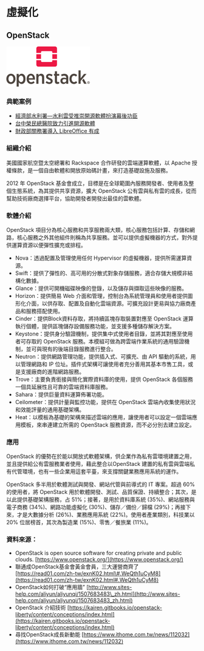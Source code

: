 # **虛擬化**

## **OpenStack**

![](/assets/OpenStack.png)

### 典範案例

* [經濟部水利署—水利雲受推崇開源軟體扮演幕後功臣](/shui-li-yun-shou-tui-chong-kai-yuan-ruan-ti-ban-yan-mu-hou-gong-chen.md)
* [台中榮民總醫院致力引進開源軟體](//use-case/vghtc.md)
* [財政部關務署導入 LibreOffice 有成](/cai-zheng-bu-guan-wu-shu-dao-ru-libreoffice-you-cheng.md)

### 組織介紹

美國國家航空暨太空總署和 Rackspace 合作研發的雲端運算軟體，以 Apache 授權條款，是一個自由軟體和開放原始碼計畫，來打造基礎設施及服務。

2012 年 OpenStack 基金會成立，目標是在全球範圍內服務開發者、使用者及整個生態系統，為其提供共享資源，擴大 OpenStack 公有雲與私有雲的成長，從而幫助技術廠商選擇平台，協助開發者開發出最佳的雲軟體。

### 軟體介紹

OpenStack 項目分為核心服務和共享服務兩大類，核心服務包括計算、存儲和網路，核心服務之外其他組件則稱為共享服務。並可以提供虛擬機器的方式，對外提供運算資源以便彈性擴充或排程。

* Nova：透過配置及管理使用任何 Hypervisor 的虛擬機器，提供所需運算資源。
* Swift：提供了彈性的、高可用的分散式對象存儲服務，適合存儲大規模非結構化數據。
* Glance：提供可開機磁碟映像的登錄，以及儲存與擷取這些映像的服務。
* Horizon：提供簡易 Web 介面和管理，控制台為系統管理員和使用者提供圖形化介面，以供存取、配置及自動化雲端資源。可擴充設計更易與協力廠商產品和服務搭配使用。
* Cinder：提供Block資料存取，將持續區塊存取裝置對應至 OpenStack 運算執行個體，提供區塊儲存設備服務功能，並支援多種儲存解決方案。
* Keystone：提供身分驗證機制，提供集中式使用者目錄，並將其對應至使用者可存取的 OpenStack 服務。本模組可做為跨雲端作業系統的通用驗證機制，並可與現有的後端目錄服務進行整合。
* Neutron：提供網路管理功能，提供插入式、可擴充、由 API 驅動的系統，用以管理網路和 IP 位址。插件式架構可讓使用者充分善用其基本市售工具，或是支援廠商的進階網路服務。
* Trove：主要負責銜接與簡化實際資料庫的使用，提供 OpenStack 各個服務一個具延展性且可靠的雲端資料庫服務。
* Sahara：提供巨量資料運算佈署功能。
* Ceilometer：提供計量與監控功能，提供在 OpenStack 雲端內收集使用狀況和效能評量的通用基礎架構。
* Heat：以模板為基礎的架構來描述雲端的應用，讓使用者可以設定一個雲端應用模板，來串連建立所需的 OpenStack 服務資源，而不必分別去建立設定。

### 應用

OpenStack 的優勢在於能以開放式軟體架構，供企業作為私有雲環境建置之用，並且提供給公有雲服務業者使用，藉此整合以OpenStack 建置的私有雲與雲端私有代管環境，也有一些企業用這套平臺，來支撐關鍵業務應用系統的運作。

OpenStack 多半用於軟體測試與開發、網站代管與前導式的 IT 專案。超過 60%的使用者，將 OpenStack 用於軟體開發、測試、品質保證、持續整合；其次，是以此提供基礎架構服務，占 51%；接著，是用於資料庫系統 \(35%\)、網站服務與電子商務 \(34%\)、網路功能虛擬化 \(30%\)、儲存／備份／歸檔 \(29%\)；再接下來，才是大數據分析 \(26%\)、業務應用系統 \(22%\)。使用者產業類別，科技業以 20% 位居榜首，其次為製造業 \(15%\)、零售／餐旅業 \(11%\)。

### 資料來源：

* OpenStack is open source software for creating private and public clouds. [https://www.openstack.org/](https://www.openstack.org/)
* 聯通成OpenStack基金會黃金會員，三大運營商齊了 [https://read01.com/zh-tw/exnK02.html\#.WeQth1uCyM8](https://read01.com/zh-tw/exnK02.html#.WeQth1uCyM8)
* OpenStack如何打破“應用牆” [http://www.sites-help.com/aliyun/aliyunqi/1507683483\_zh.html](http://www.sites-help.com/aliyun/aliyunqi/1507683483_zh.html)
* OpenStack 介紹技術 [https://kairen.gitbooks.io/openstack-liberty/content/conceptions/index.html](https://kairen.gitbooks.io/openstack-liberty/content/conceptions/index.html)
* 尋找OpenStack成長新動能 [https://www.ithome.com.tw/news/112032](https://www.ithome.com.tw/news/112032)



